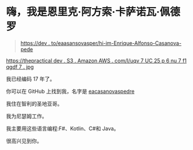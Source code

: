 # 嗨，我是恩里克·阿方索·卡萨诺瓦·佩德罗

> [https://dev . to/eaasansovasper/hi-im-Enrique-Alfonso-Casanova-pede](https://dev.to/eacasanovaspedre/hi-im-enrique-alfonso-casanovas-pedre)

[https://thepractical dev . S3 . Amazon AWS . com/I/uqv 7 UC 25 p 6 nu 7 f1 qgdf 7 . jpg](https://thepracticaldev.s3.amazonaws.com/i/uqv7uc25p6nu7f1qgdf7.jpg)

我已经编码 17 年了。

你可以在 GitHub 上找到我，名字是 [eacasanovaspedre](https://github.com/eacasanovaspedre)

我住在智利的圣地亚哥。

我为尼瑟姆工作。

我主要用这些语言编程:F#、Kotlin、C#和 Java。

很高兴见到你。